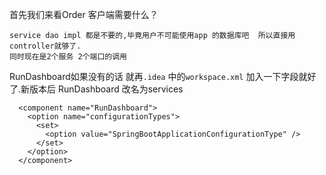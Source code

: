 首先我们来看Order 客户端需要什么？

```
service dao impl 都是不要的,毕竟用户不可能使用app 的数据库吧  所以直接用controller就够了.
同时现在是2个服务 2个端口的调用
```











RunDashboard如果没有的话 就再`.idea` 中的`workspace.xml` 加入一下字段就好了.新版本后 RunDashboard 改名为services

```
  <component name="RunDashboard">
    <option name="configurationTypes">
      <set>
        <option value="SpringBootApplicationConfigurationType" />
      </set>
    </option>
  </component>
```

